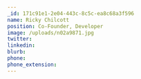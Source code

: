 ```yaml
---
_id: 171c91e1-2e04-443c-8c5c-ea8c68a3f596
name: Ricky Chilcott
position: Co-Founder, Developer
image: /uploads/n02a9871.jpg
twitter:
linkedin:
blurb:
phone:
phone_extension:
---
```

